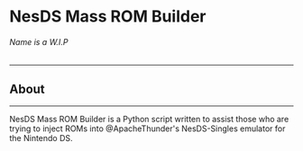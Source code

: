 # NesDS Mass ROM Builder
###### Name is a W.I.P
------

## About
------

NesDS Mass ROM Builder is a Python script written
to assist those who are trying to inject ROMs into
@ApacheThunder's NesDS-Singles emulator for the
Nintendo DS. 
